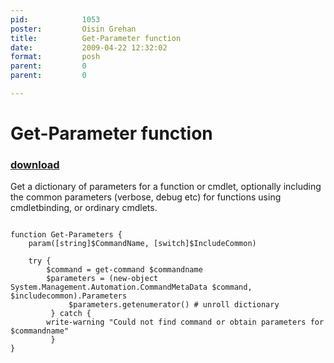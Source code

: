 ```yaml
---
pid:            1053
poster:         Oisin Grehan
title:          Get-Parameter function
date:           2009-04-22 12:32:02
format:         posh
parent:         0
parent:         0

---
```


# Get-Parameter function

### [download](1053.ps1)

Get a dictionary of parameters for a function or cmdlet, optionally including the common parameters (verbose, debug etc) for functions using cmdletbinding, or ordinary cmdlets.

```posh

function Get-Parameters {
	param([string]$CommandName, [switch]$IncludeCommon)
	
	try {
		$command = get-command $commandname
		$parameters = (new-object System.Management.Automation.CommandMetaData $command, $includecommon).Parameters
	         $parameters.getenumerator() # unroll dictionary
         } catch {
		write-warning "Could not find command or obtain parameters for $commandname"
         }
}


```
